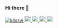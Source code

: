 ### Hi there 👋

<p align="left">
  <a href="https://github.com/k4ssyi/k4ssyi/">
    <img src="https://komarev.com/ghpvc/?username=k4ssyi" alt="k4ssyi" />
  </a>
  <a href="http://twitter.com/k4ssyi">
    <img height="20" src="https://img.shields.io/twitter/follow/k4ssyi?label=Twitter&logo=twitter&style=flat" />
  </a>
  <a href="https://github.com/k4ssyi">
    <img height="20" src="https://img.shields.io/github/followers/k4ssyi?label=follow&logo=github&style=flat" />
  </a>
  <a href="http://qiita.com/k4ssyi">
    <img height="20" src="https://qiita-badge.apiapi.app/s/k4ssyi/posts.svg" />
  </a>
  <//qiita.com/k4ssyi">
    <img height="20" src="https://qiita-badge.apiapi.app/s/k4ssyi/contributions.svg" />
  </a>
</p>
